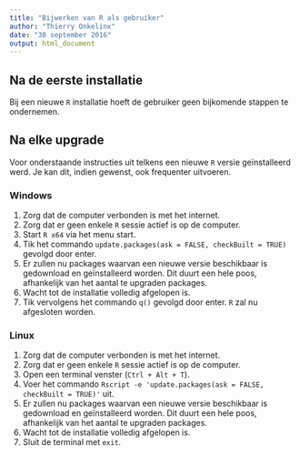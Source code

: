 ```yaml
---
title: "Bijwerken van R als gebruiker"
author: "Thierry Onkelinx"
date: "30 september 2016"
output: html_document
---
```


## Na de eerste installatie

Bij een nieuwe `R` installatie hoeft de gebruiker geen bijkomende stappen te ondernemen.

## Na elke upgrade

Voor onderstaande instructies uit telkens een nieuwe `R` versie geïnstalleerd werd. Je kan dit, indien gewenst, ook frequenter uitvoeren.

### Windows

1. Zorg dat de computer verbonden is met het internet.
1. Zorg dat er geen enkele `R` sessie actief is op de computer.
1. Start `R x64` via het menu start.
1. Tik het commando `update.packages(ask = FALSE, checkBuilt = TRUE)` gevolgd door enter.
1. Er zullen nu packages waarvan een nieuwe versie beschikbaar is gedownload en geïnstalleerd worden. Dit duurt een hele poos, afhankelijk van het aantal te upgraden packages.
1. Wacht tot de installatie volledig afgelopen is.
1. Tik vervolgens het commando `q()` gevolgd door enter. `R` zal nu afgesloten worden.

### Linux

1. Zorg dat de computer verbonden is met het internet.
1. Zorg dat er geen enkele `R` sessie actief is op de computer.
1. Open een terminal venster (`Ctrl + Alt + T`).
1. Voer het commando `Rscript -e 'update.packages(ask = FALSE, checkBuilt = TRUE)'` uit.
1. Er zullen nu packages waarvan een nieuwe versie beschikbaar is gedownload en geïnstalleerd worden. Dit duurt een hele poos, afhankelijk van het aantal te upgraden packages.
1. Wacht tot de installatie volledig afgelopen is.
1. Sluit de terminal met `exit`.
